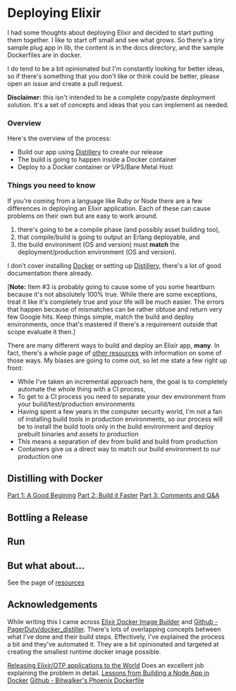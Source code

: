 # Deploying Elixir

I had some thoughts about deploying Elixir and decided to start putting them together. I like to start off small and see what grows. So there's a tiny sample plug app in lib, the content is in the docs directory, and the sample Dockerfiles are in docker. 

I do tend to be a bit opinionated but I'm constantly looking for better ideas, so if there's something that you don't like or think could be better, please open an issue and create a pull request.

**Disclaimer:** this isn't intended to be a complete copy/paste deployment solution. It's a set of concepts and ideas that you can implement as needed.

### Overview

Here's the overview of the process:

- Build our app using [Distillery](https://github.com/bitwalker/distillery) to create our release
- The build is going to happen inside a Docker container
- Deploy to a Docker container or VPS/Bare Metal Host

### Things you need to know

If you're coming from a language like Ruby or Node there are a few differences in deploying an Elixir application. Each of these can cause problems on their own but are easy to work around.

1. there's going to be a compile phase (and possibly asset building too),
2. that compile/build is going to output an Erlang deployable, and
3. the build environment (OS and version) must **match** the deployment/production environment (OS and version). 

I don't cover installing [Docker](https://docs.docker.com/engine/installation/) or setting up [Distillery](https://github.com/bitwalker/distillery), there's a lot of good documentation there already.

[**Note:** Item #3 is probably going to cause some of you some heartburn because it's not absolutely 100% true. While there are some exceptions, treat it like it's completely true and your life will be much easier. The errors that happen because of mismatches can be rather obtuse and return very few Google hits. Keep things simple, match the build and deploy environments, once that's mastered if there's a requirement outside that scope evaluate it then.]

There are many different ways to build and deploy an Elixir app, **many**. In fact, there's a whole page of [other resources](./docs/resources.md) with information on some of those ways. My biases are going to come out, so let me state a few right up front:

- While I've taken an incremental approach here, the goal is to completely automate the whole thing with a CI process,
- To get to a CI process you need to separate your dev environment from your build/test/production environments
- Having spent a few years in the computer security world, I'm not a fan of installing build tools in production environments, so our process will be to install the build tools only in the build environment and deploy prebuilt binaries and assets to production
- This means a separation of dev from build and build from production
- Containers give us a direct way to match our build environment to our production one

## Distilling with Docker
[Part 1: A Good Begining](./docs/distill_with_docker_pt1.md)
[Part 2: Build it Faster](./docs/distill_with_docker_pt2.md)
[Part 3: Comments and Q&A](./docs/distill_with_docker_pt3.md)


## Bottling a Release

## Run

## But what about...

See the page of [resources](./docs/resources.md)

## Acknowledgements
While writing this I came across [Elixir Docker Image Builder](https://github.com/edib-tool) and [Github - PagerDuty/docker_distiller](https://github.com/PagerDuty/docker_distiller). There's lots of overlapping concepts between what I've done and their build steps. Effectively, I've explained the process a bit and they've automated it. They are a bit opinionated and targeted at creating the smallest runtime docker image possible.

[Releasing Elixir/OTP applications to the World](https://kennyballou.com/blog/2016/05/elixir-otp-releases/) Does an excellent job explaining the problem in detail.
[Lessons from Building a Node App in Docker](http://jdlm.info/articles/2016/03/06/lessons-building-node-app-docker.html)
[Github - Bitwalker's Phoenix Dockerfile](https://github.com/bitwalker/alpine-elixir-phoenix)
